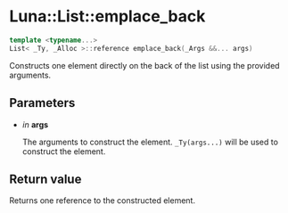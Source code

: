 # Luna::List::emplace_back

```c++
template <typename...>
List< _Ty, _Alloc >::reference emplace_back(_Args &&... args)
```

Constructs one element directly on the back of the list using the provided arguments. 



## Parameters
* *in* **args**

    The arguments to construct the element. `_Ty(args...)` will be used to construct the element. 

## Return value
Returns one reference to the constructed element. 

